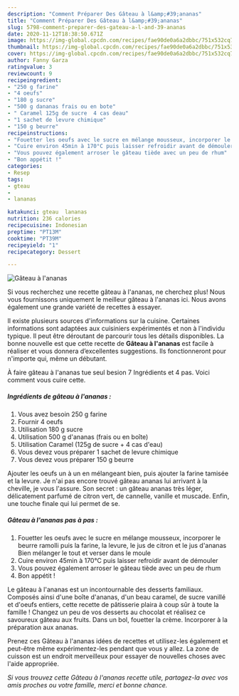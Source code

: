 ```yaml
---
description: "Comment Préparer Des Gâteau à l&amp;#39;ananas"
title: "Comment Préparer Des Gâteau à l&amp;#39;ananas"
slug: 5798-comment-preparer-des-gateau-a-l-and-39-ananas
date: 2020-11-12T18:38:50.671Z
image: https://img-global.cpcdn.com/recipes/fae90de0a6a2dbbc/751x532cq70/gateau-a-lananas-photo-principale-de-la-recette.jpg
thumbnail: https://img-global.cpcdn.com/recipes/fae90de0a6a2dbbc/751x532cq70/gateau-a-lananas-photo-principale-de-la-recette.jpg
cover: https://img-global.cpcdn.com/recipes/fae90de0a6a2dbbc/751x532cq70/gateau-a-lananas-photo-principale-de-la-recette.jpg
author: Fanny Garza
ratingvalue: 3
reviewcount: 9
recipeingredient:
- "250 g farine"
- "4 oeufs"
- "180 g sucre"
- "500 g dananas frais ou en bote"
- " Caramel 125g de sucre  4 cas deau"
- "1 sachet de levure chimique"
- "150 g beurre"
recipeinstructions:
- "Fouetter les oeufs avec le sucre en mélange mousseux, incorporer le beurre ramolli puis la farine, la levure, le jus de citron et le jus d&#39;ananas Bien mélanger le tout et verser dans le moule"
- "Cuire environ 45min à 170°C puis laisser refroidir avant de démouler"
- "Vous pouvez également arroser le gâteau tiède avec un peu de rhum"
- "Bon appétit !"
categories:
- Resep
tags:
- gteau
- 
- lananas

katakunci: gteau  lananas 
nutrition: 236 calories
recipecuisine: Indonesian
preptime: "PT13M"
cooktime: "PT39M"
recipeyield: "1"
recipecategory: Dessert

---
```



![Gâteau à l&#39;ananas](https://img-global.cpcdn.com/recipes/fae90de0a6a2dbbc/751x532cq70/gateau-a-lananas-photo-principale-de-la-recette.jpg)

Si vous recherchez une recette gâteau à l&#39;ananas, ne cherchez plus! Nous vous fournissons uniquement le meilleur gâteau à l&#39;ananas ici. Nous avons également une grande variété de recettes à essayer.

Il existe plusieurs sources d'informations sur la cuisine. Certaines informations sont adaptées aux cuisiniers expérimentés et non à l'individu typique. Il peut être déroutant de parcourir tous les détails disponibles. La bonne nouvelle est que cette recette de <strong> Gâteau à l&#39;ananas </strong> est facile à réaliser et vous donnera d’excellentes suggestions. Ils fonctionneront pour n'importe qui, même un débutant.

<!--inarticleads1-->

À faire gâteau à l&#39;ananas tue seul besion 7 Ingrédients et 4 pas. Voici comment vous cuire cette.

##### Ingrédients de gâteau à l&#39;ananas :

1. Vous avez besoin 250 g farine
1. Fournir 4 oeufs
1. Utilisation 180 g sucre
1. Utilisation 500 g d&#39;ananas (frais ou en boîte)
1. Utilisation  Caramel (125g de sucre + 4 cas d&#39;eau)
1. Vous devez vous préparer 1 sachet de levure chimique
1. Vous devez vous préparer 150 g beurre


Ajouter les oeufs un à un en mélangeant bien, puis ajouter la farine tamisée et la levure. Je n&#39;ai pas encore trouvé gâteau ananas lui arrivant à la cheville, je vous l&#39;assure. Son secret : un gâteau ananas très léger, délicatement parfumé de citron vert, de cannelle, vanille et muscade. Enfin, une touche finale qui lui permet de se. 

<!--inarticleads2-->

##### Gâteau à l&#39;ananas pas à pas :

1. Fouetter les oeufs avec le sucre en mélange mousseux, incorporer le beurre ramolli puis la farine, la levure, le jus de citron et le jus d&#39;ananas Bien mélanger le tout et verser dans le moule
1. Cuire environ 45min à 170°C puis laisser refroidir avant de démouler
1. Vous pouvez également arroser le gâteau tiède avec un peu de rhum
1. Bon appétit !


Le gâteau à l&#39;ananas est un incontournable des desserts familiaux. Composés ainsi d&#39;une boîte d&#39;ananas, d&#39;un beau caramel, de sucre vanillé et d&#39;oeufs entiers, cette recette de pâtisserie plaira à coup sûr à toute la famille ! Changez un peu de vos desserts au chocolat et réalisez ce savoureux gâteau aux fruits. Dans un bol, fouetter la crème. Incorporer à la préparation aux ananas. 

<!--inarticleads1-->

<p>
Prenez ces Gâteau à l&#39;ananas idées de recettes et utilisez-les également et peut-être même expérimentez-les pendant que vous y allez. La zone de cuisson est un endroit merveilleux pour essayer de nouvelles choses avec l'aide appropriée.
</p>

<p>
<i>Si vous trouvez cette Gâteau à l&#39;ananas recette utile, partagez-la avec vos amis proches ou votre famille, merci et bonne chance.</i>
</p>
